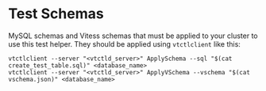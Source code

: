 # Test Schemas

MySQL schemas and Vitess schemas that must be applied to your cluster to use
this test helper.  They should be applied using `vtctlclient` like this:

```
vtctlclient --server "<vtctld_server>" ApplySchema --sql "$(cat create_test_table.sql)" <database_name>
vtctlclient --server "<vtctld_server>" ApplyVSchema --vschema "$(cat vschema.json)" <database_name>
```
